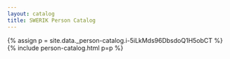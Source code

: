 ```yaml
---
layout: catalog
title: SWERIK Person Catalog
---
```

{% assign p = site.data._person-catalog.i-5iLkMds96DbsdoQ1H5obCT %}
{% include person-catalog.html p=p %}

